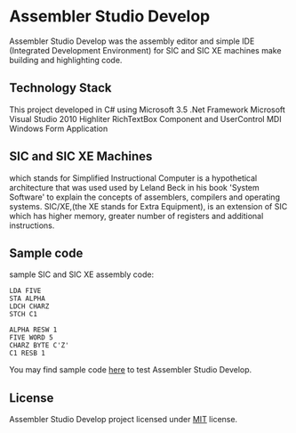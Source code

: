 Assembler Studio Develop
======================

Assembler Studio Develop was the assembly editor and simple IDE (Integrated Development Environment) for SIC and SIC XE machines make building and highlighting code.

## Technology Stack
This project developed in C# using Microsoft 3.5 .Net Framework
Microsoft Visual Studio 2010
Highliter RichTextBox Component and UserControl
MDI Windows Form Application

## SIC and SIC XE Machines
which stands for Simplified Instructional Computer is a hypothetical architecture that was used used by 
Leland Beck in his book 'System Software' to explain the concepts of assemblers, compilers and 
operating systems. SIC/XE,(the XE stands for Extra Equipment), is an extension of SIC which has higher 
memory, greater number of registers and additional instructions. 

## Sample code
sample SIC and SIC XE assembly code:

    LDA FIVE
    STA ALPHA
    LDCH CHARZ
    STCH C1
    
    ALPHA RESW 1
    FIVE WORD 5
    CHARZ BYTE C'Z'
    C1 RESB 1

You may find sample code [here](https://github.com/tarek-aec/AssemblerStudioDevelop/blob/master/bin/Debug/SIC%20XE.txt) to test Assembler Studio Develop.

## License
Assembler Studio Develop project licensed under [MIT](http://opensource.org/licenses/MIT) license.
